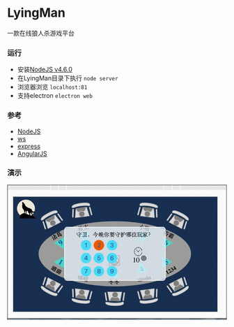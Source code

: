 # LyingMan
一款在线狼人杀游戏平台
### 运行
- 安装[NodeJS v4.6.0](https://nodejs.org/en/)
- 在LyingMan目录下执行 `node server`
- 浏览器浏览 `localhost:81`
- 支持electron `electron web`

### 参考
- [NodeJS](https://nodejs.org/dist/latest-v4.x/docs/api/)
- [ws](https://github.com/websockets/ws)
- [express](http://www.expressjs.com.cn/)
- [AngularJS](https://docs.angularjs.org/api)

### 演示
![show](show.gif)
